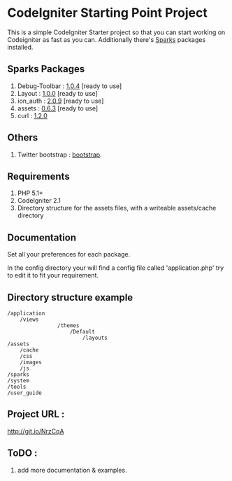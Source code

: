# CodeIgniter Starting Point Project

This is a simple CodeIgniter Starter project so that you can start working on Codeigniter as fast as you can.
Additionally there's <a href="http://getsparks.org">Sparks</a> packages installed.

## Sparks Packages

1. Debug-Toolbar : <a href="http://getsparks.org/packages/Debug-Toolbar/versions/HEAD/show">1.0.4</a> [ready to use]
2. Layout : <a href="http://getsparks.org/packages/layout/versions/HEAD/show">1.0.0</a> [ready to use]
3. ion_auth : <a href="http://getsparks.org/packages/ion_auth/versions/HEAD/show">2.0.9</a> [ready to use]
4. assets : <a href="http://getsparks.org/packages/assets/versions/HEAD/show">0.6.3</a> [ready to use]
5. curl : <a href="http://getsparks.org/packages/curl/versions/HEAD/show">1.2.0</a>


## Others
1. Twitter bootstrap : <a href="http://twitter.github.com/bootstrap/">bootstrap</a>.

## Requirements

1. PHP 5.1+
2. CodeIgniter 2.1
3. Directory structure for the assets files, with a writeable assets/cache directory

## Documentation

Set all your preferences for each package.

In the config directory your will find a config file called 'application.php' try to edit it to fit your requirement.

## Directory structure example

	/application
		/views
                    /themes
                        /Default
                            /layouts
	/assets
		/cache
		/css
		/images
		/js
	/sparks
	/system
	/tools
	/user_guide


## Project URL : 
http://git.io/NrzCqA

## ToDO :
1. add more documentation & examples.
